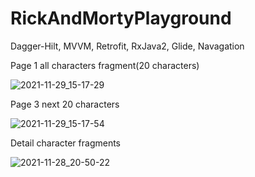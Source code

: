 # RickAndMortyPlayground
Dagger-Hilt, MVVM, Retrofit, RxJava2, Glide, Navagation

Page 1 all characters fragment(20 characters)

![2021-11-29_15-17-29](https://user-images.githubusercontent.com/80970900/143866853-2fdca4db-eb95-4137-a166-6329dcf480ad.png)

Page 3 next 20 characters

![2021-11-29_15-17-54](https://user-images.githubusercontent.com/80970900/143866865-5bf25af0-a3ba-4a90-8833-e7f120a86d9a.png)

Detail character fragments

![2021-11-28_20-50-22](https://user-images.githubusercontent.com/80970900/143779759-4d109521-7969-4656-b40b-583ee819af03.png)
